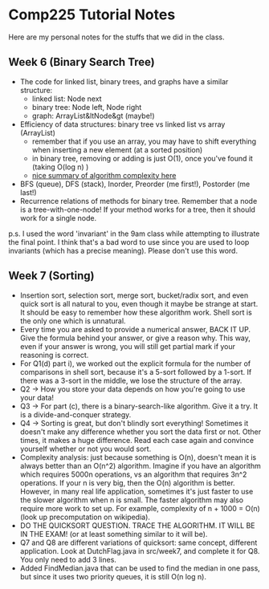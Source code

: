 # Comp225 Tutorial Notes

Here are my personal notes for the stuffs that we did in the class. 

## Week 6 (Binary Search Tree)

* The code for linked list, binary trees, and graphs have a similar structure:
  * linked list: Node next
  * binary tree: Node left, Node right
  * graph: ArrayList&ltNode&gt (maybe!)
* Efficiency of data structures: binary tree vs linked list vs array (ArrayList)
  * remember that if you use an array, you may have to shift everything when inserting a new element (at a sorted position)
  * in binary tree, removing or adding is just O(1), once you've found it (taking O(log n) )
  * [nice summary of algorithm complexity here](http://bigocheatsheet.com/)
* BFS (queue), DFS (stack), Inorder, Preorder (me first!), Postorder (me last!)
* Recurrence relations of methods for binary tree. Remember that a node is a tree-with-one-node! If your method works for a tree,
then it should work for a single node.

p.s. I used the word 'invariant' in the 9am class while attempting to illustrate the final point.
I think that's a bad word to use since you are used to loop invariants (which has a precise meaning).
Please don't use this word.

## Week 7 (Sorting)

* Insertion sort, selection sort, merge sort, bucket/radix sort, and even quick sort is all natural to you, even though it
maybe be strange at start. It should be easy to remember how these algorithm work. Shell sort is the only one which is unnatural.
* Every time you are asked to provide a numerical answer, BACK IT UP. Give the formula behind your answer, or give a reason why.
This way, even if your answer is wrong, you will still get partial mark if your reasoning is correct.
* For Q1(d) part i), we worked out the explicit formula for the number of comparisons in shell sort, because it's a 5-sort followed
by a 1-sort. If there was a 3-sort in the middle, we lose the structure of the array.
* Q2 -> How you store your data depends on how you're going to use your data!
* Q3 -> For part (c), there is a binary-search-like algorithm. Give it a try. It is a divide-and-conquer strategy.
* Q4 -> Sorting is great, but don't blindly sort everything! Sometimes it doesn't make any difference whether you sort the data first or not.
Other times, it makes a huge difference. Read each case again and convince yourself whether or not you would sort.
* Complexity analysis: just because something is O(n), doesn't mean it is always better than an O(n^2) algorithm. Imagine if you have
an algorithm which requires 5000n operations, vs an algorithm that requires 3n^2 operations. If your n is very big, then the O(n)
algorithm is better. However, in many real life application, sometimes it's just faster to use the slower algorithm when n is small.
The faster algorithm may also require more work to set up. For example, complexity of n + 1000 = O(n) (look up precomputation on wikipedia).
* DO THE QUICKSORT QUESTION. TRACE THE ALGORITHM. IT WILL BE IN THE EXAM! (or at least something similar to it will be).
* Q7 and Q8 are different variations of quicksort: same concept, different application. Look at DutchFlag.java in src/week7, and complete it for Q8.
You only need to add 3 lines.
* Added FindMedian.java that can be used to find the median in one pass, but since it uses two priority queues, it is still O(n log n).
